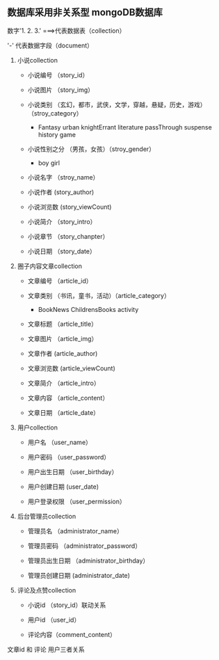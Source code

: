 ## 数据库采用非关系型 mongoDB数据库

数字'1. 2. 3.' ===>代表数据表（collection）

'-' 代表数据字段（document）

1. 小说collection

    - 小说编号 （story_id）

    - 小说图片 （story_img）

    - 小说类别 （玄幻，都市，武侠，文学，穿越，悬疑，历史，游戏）（stroy_category）
        - Fantasy urban knightErrant literature passThrough suspense history game

    - 小说性别之分 （男孩，女孩）（stroy_gender）
        - boy girl

    - 小说名字 （stroy_name）

    - 小说作者 (story_author)

    - 小说浏览数 (story_viewCount)

    - 小说简介 （story_intro）

    - 小说章节 （story_chanpter）

    - 小说日期 （story_date）

2. 圈子内容文章collection

    - 文章编号 （article_id）

    - 文章类别 （书讯，童书，活动）（article_category）
       - BookNews ChildrensBooks activity

    - 文章标题 （article_title）

    - 文章图片 （article_img）

    - 文章作者 (article_author)

    - 文章浏览数 (article_viewCount)

    - 文章简介 （article_intro）

    - 文章内容 （article_content）

    - 文章日期 （article_date）

3. 用户collection

    - 用户名 （user_name）

    - 用户密码 （user_password）

    - 用户出生日期 （user_birthday） 

    - 用户创建日期 (user_date)

    - 用户登录权限 （user_permission）

4. 后台管理员collection

    - 管理员名 （administrator_name）

    - 管理员密码 （administrator_password）

    - 管理员出生日期 （administrator_birthday） 

    - 管理员创建日期 (administrator_date)

5. 评论及点赞collection

    - 小说id （story_id）联动关系

    - 用户id （user_id）

    - 评论内容（comment_content）


文章id 和 评论 用户三者关系

